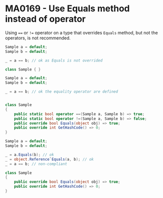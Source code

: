 # MA0169 - Use Equals method instead of operator

Using `==` or `!=` operator on a type that overrides `Equals` method, but not the operators, is not recommended.

````c#
Sample a = default;
Sample b = default;

_ = a == b; // ok as Equals is not overrided

class Sample { }
````

````c#
Sample a = default;
Sample b = default;

_ = a == b; // ok the equality operator are defined


class Sample
{
    public static bool operator ==(Sample a, Sample b) => true;
    public static bool operator !=(Sample a, Sample b) => false;
    public override bool Equals(object obj) => true;
    public override int GetHashCode() => 0;
}
````

````c#
Sample a = default;
Sample b = default;

_ = a.Equals(b); // ok
_ = object.Reference`Equals(a, b); // ok
_ = a == b; // non-compliant 

class Sample
{
    public override bool Equals(object obj) => true;
    public override int GetHashCode() => 0;
}
````

